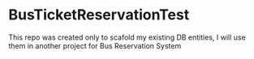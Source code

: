 # BusTicketReservationTest
This repo was created only to scafold my existing DB entities,
I will use them in another project for Bus Reservation System
